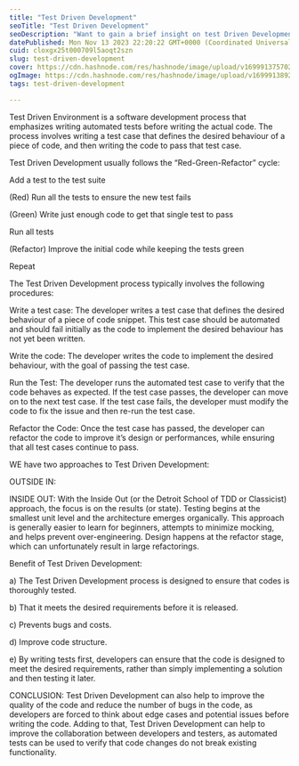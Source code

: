 ```yaml
---
title: "Test Driven Development"
seoTitle: "Test Driven Development"
seoDescription: "Want to gain a brief insight on test Driven Development, let's dive in."
datePublished: Mon Nov 13 2023 22:20:22 GMT+0000 (Coordinated Universal Time)
cuid: cloxgx25t000709l5aoqt2szn
slug: test-driven-development
cover: https://cdn.hashnode.com/res/hashnode/image/upload/v1699913757029/e86ccc0e-6f57-4b71-9c98-757431c907a2.jpeg
ogImage: https://cdn.hashnode.com/res/hashnode/image/upload/v1699913892171/94c8b5fa-91f0-4f03-8191-7aca312c64a7.jpeg
tags: test-driven-development

---
```


Test Driven Environment is a software development process that emphasizes writing automated tests before writing the actual code. The process involves writing a test case that defines the desired behaviour of a piece of code, and then writing the code to pass that test case.

Test Driven Development usually follows the “Red-Green-Refactor” cycle:

Add a test to the test suite

(Red) Run all the tests to ensure the new test fails

(Green) Write just enough code to get that single test to pass

Run all tests

(Refactor) Improve the initial code while keeping the tests green

Repeat

The Test Driven Development process typically involves the following procedures:

Write a test case: The developer writes a test case that defines the desired behaviour of a piece of code snippet. This test case should be automated and should fail initially as the code to implement the desired behaviour has not yet been written.

Write the code: The developer writes the code to implement the desired behaviour, with the goal of passing the test case.

Run the Test: The developer runs the automated test case to verify that the code behaves as expected. If the test case passes, the developer can move on to the next test case. If the test case fails, the developer must modify the code to fix the issue and then re-run the test case.

Refactor the Code: Once the test case has passed, the developer can refactor the code to improve it’s design or performances, while ensuring that all test cases continue to pass.

WE have two approaches to Test Driven Development:

OUTSIDE IN:

INSIDE OUT: With the Inside Out (or the Detroit School of TDD or Classicist) approach, the focus is on the results (or state). Testing begins at the smallest unit level and the architecture emerges organically. This approach is generally easier to learn for beginners, attempts to minimize mocking, and helps prevent over-engineering. Design happens at the refactor stage, which can unfortunately result in large refactorings.

Benefit of Test Driven Development:

a) The Test Driven Development process is designed to ensure that codes is thoroughly tested.

b) That it meets the desired requirements before it is released.

c) Prevents bugs and costs.

d) Improve code structure.

e) By writing tests first, developers can ensure that the code is designed to meet the desired requirements, rather than simply implementing a solution and then testing it later.

CONCLUSION: Test Driven Development can also help to improve the quality of the code and reduce the number of bugs in the code, as developers are forced to think about edge cases and potential issues before writing the code. Adding to that, Test Driven Development can help to improve the collaboration between developers and testers, as automated tests can be used to verify that code changes do not break existing functionality.